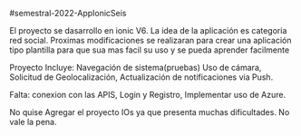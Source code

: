 #semestral-2022-AppIonicSeis

El proyecto se dasarrollo en ionic V6.
La idea de la aplicación es categoria red social.
Proximas modificaciones se realizaran para crear una aplicación tipo plantilla
para que sua mas facil su uso y se pueda aprender facilmente

Proyecto Incluye:
Navegación de sistema(pruebas)
Uso de cámara,
Solicitud de Geolocalización,
Actualización de notificaciones via Push.

Falta:
conexion con las APIS,
Login y Registro, 
Implementar uso de Azure.

No quise Agregar el proyecto IOs 
ya que presenta muchas dificultades.
No vale la pena.
